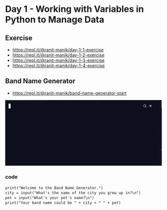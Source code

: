 # Day 1 - Working with Variables in Python to Manage Data

## Exercise

- https://repl.it/@ranit-manik/day-1-1-exercise
- https://repl.it/@ranit-manik/day-1-2-exercise
- https://repl.it/@ranit-manik/day-1-3-exercise
- https://repl.it/@ranit-manik/day-1-4-exercise

## Band Name Generator

- https://repl.it/@ranit-manik/band-name-generator-start

![band name generator](band_name_generator.gif)

### code

```
print("Welcome to the Band Name Generator.")
city = input("What's the name of the city you grew up in?\n")
pet = input("What's your pet's name?\n")
print("Your band name could be " + city + " " + pet)
```
